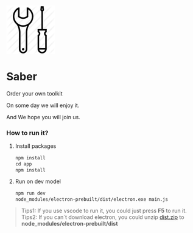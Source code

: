 ![](https://github.com/winys/Saber/blob/master/app/src/assets/logo.png)
# Saber

Order your own toolkit

On some day we will enjoy it.

And  We hope you will join us.

### How to run it?
1. Install packages
    ```
    npm install
    cd app
    npm install
    ```

2. Run on dev model
    ```
    npm run dev
    node_modules/electron-prebuilt/dist/electron.exe main.js
    ```
    
> Tips1: If you use vscode to run it, you could just press **F5** to run it.
> Tips2: If you can`t download electron, you could unzip [dist.zip](https://github.com/winys/Saber/releases/edit/untagged-3a83f7c4c62d79dccaeb) to __node_modules/electron-prebuilt/dist__


